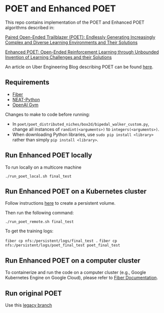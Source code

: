 # POET and Enhanced POET

This repo contains implementation of the POET and Enhanced POET algorithms described in:

[Paired Open-Ended Trailblazer (POET): Endlessly Generating Increasingly Complex and Diverse Learning Environments and Their Solutions](https://arxiv.org/abs/1901.01753)

[Enhanced POET: Open-Ended Reinforcement Learning through Unbounded Invention of Learning Challenges and their Solutions](https://arxiv.org/abs/2003.08536)

An article on Uber Engineering Blog describing POET can be found [here](https://eng.uber.com/poet-open-ended-deep-learning/).

## Requirements

- [Fiber](https://uber.github.io/fiber/)
- [NEAT-Python](https://neat-python.readthedocs.io/en/latest/installation.html)
- [OpenAI Gym](https://github.com/openai/gym)

Changes to make to code before running:
- In ```poet/poet_distributed_niches/box2d/bipedal_walker_custom.py```, change all instances of ```randint(<arguments>)``` to ```integers(<arguments>)```.
- When downloading Python libraries, use ```sudo pip install <library>``` rather than simply ```pip install <library>```.

## Run Enhanced POET locally

To run locally on a multicore machine

```./run_poet_local.sh final_test```

## Run Enhanced POET on a Kubernetes cluster

Follow instructions [here](https://uber.github.io/fiber/advanced/#working-with-persistent-storage) to create a persistent volume.

Then run the following command:

```./run_poet_remote.sh final_test```

To get the training logs:

```fiber cp nfs:/persistent/logs/final_test .```
```fiber cp nfs:/persistent/logs/poet_final_test poet_final_test```

## Run Enhanced POET on a computer cluster

To containerize and run the code on a computer cluster (e.g., Google Kubernetes Engine on Google Cloud), please refer to [Fiber Documentation](https://uber.github.io/fiber/getting-started/#containerize-your-program).

## Run original POET

Use this [legacy branch](https://github.com/uber-research/poet/tree/original_poet)
